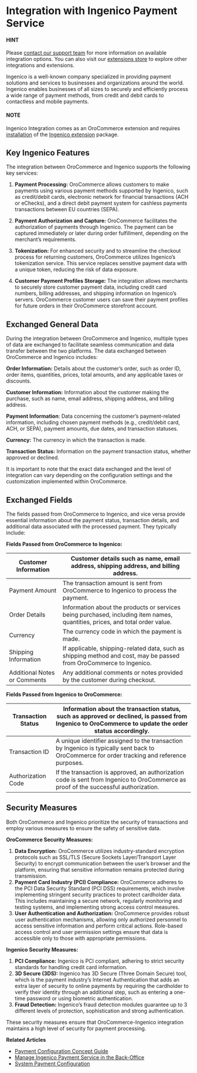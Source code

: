 <a id="integrations-payment-ingenico"></a>

# Integration with Ingenico Payment Service

#### HINT
Please <a href="https://oroinc.com/contact-us/" target="_blank">contact our support team</a> for more information on available integration options. You can also visit our <a href="https://extensions.oroinc.com/" target="_blank">extensions store</a> to explore other integrations and extensions.

Ingenico is a well-known company specialized in providing payment solutions and services to businesses and organizations around the world. Ingenico enables businesses of all sizes to securely and efficiently process a wide range of payment methods, from credit and debit cards to contactless and mobile payments.

#### NOTE
Ingenico Integration comes as an OroCommerce extension and requires [installation](../../../../backend/extension/install-extension.md#cookbook-extensions-composer) of the <a href="https://marketplace.oroinc.com/orocommerce/extension/ingenico-epayments-bundle/" target="_blank">Ingenico extension</a> package.

## Key Ingenico Features

The integration between OroCommerce and Ingenico supports the following key services:

1. **Payment Processing:** OroCommerce allows customers to make payments using various payment methods supported by Ingenico, such as credit/debit cards, electronic network for financial transactions (ACH or eChecks), and a direct debit payment system for cashless payments transactions between EU countries (SEPA).
2. **Payment Authorization and Capture:** OroCommerce facilitates the authorization of payments through Ingenico. The payment can be captured immediately or later during order fulfillment, depending on the merchant’s requirements.
3. **Tokenization:** For enhanced security and to streamline the checkout process for returning customers, OroCommerce utilizes Ingenico’s tokenization service. This service replaces sensitive payment data with a unique token, reducing the risk of data exposure.

1. **Customer Payment Profiles Storage:** The integration allows merchants to securely store customer payment data, including credit card numbers, billing addresses, and shipping information on Ingenico’s servers. OroCommerce customer users can save their payment profiles for future orders in their OroCommerce storefront account.

## Exchanged General Data

During the integration between OroCommerce and Ingenico, multiple types of data are exchanged to facilitate seamless communication and data transfer between the two platforms. The data exchanged between OroCommerce and Ingenico includes:

**Order Information:** Details about the customer’s order, such as order ID, order items, quantities, prices, total amounts, and any applicable taxes or discounts.

**Customer Information:** Information about the customer making the purchase, such as name, email address, shipping address, and billing address.

**Payment Information**: Data concerning the customer’s payment-related information, including chosen payment methods (e.g., credit/debit card, ACH, or SEPA), payment amounts, due dates, and transaction statuses.

**Currency:** The currency in which the transaction is made.

**Transaction Status:** Information on the payment transaction status, whether approved or declined.

It is important to note that the exact data exchanged and the level of integration can vary depending on the configuration settings and the customization implemented within OroCommerce.

## Exchanged Fields

The fields passed from OroCommerce to Ingenico, and vice versa provide essential information about the payment status, transaction details, and additional data associated with the processed payment. They typically include:

**Fields Passed from OroCommerce to Ingenico:**

| Customer Information         | Customer details such as name, email address, shipping address, and billing address.                                         |
|------------------------------|------------------------------------------------------------------------------------------------------------------------------|
| Payment Amount               | The transaction amount is sent from OroCommerce to Ingenico to process the payment.                                          |
| Order Details                | Information about the products or services being purchased, including item names, quantities, prices, and total order value. |
| Currency                     | The currency code in which the payment is made.                                                                              |
| Shipping Information         | If applicable, shipping-related data, such as shipping method and cost, may be passed from OroCommerce to Ingenico.          |
| Additional Notes or Comments | Any additional comments or notes provided by the customer during checkout.                                                   |

**Fields Passed from Ingenico to OroCommerce:**

| Transaction Status   | Information about the transaction status, such as approved or declined, is passed from Ingenico to OroCommerce to update the order status accordingly.   |
|----------------------|----------------------------------------------------------------------------------------------------------------------------------------------------------|
| Transaction ID       | A unique identifier assigned to the transaction by Ingenico is typically sent back to OroCommerce for order tracking and reference purposes.             |
| Authorization Code   | If the transaction is approved, an authorization code is sent from Ingenico to OroCommerce as proof of the successful authorization.                     |

## Security Measures

Both OroCommerce and Ingenico prioritize the security of transactions and employ various measures to ensure the safety of sensitive data.

**OroCommerce Security Measures:**

1. **Data Encryption:** OroCommerce utilizes industry-standard encryption protocols such as SSL/TLS (Secure Sockets Layer/Transport Layer Security) to encrypt communication between the user’s browser and the platform, ensuring that sensitive information remains protected during transmission.
2. **Payment Card Industry (PCI) Compliance:** OroCommerce adheres to the PCI Data Security Standard (PCI DSS) requirements, which involve implementing stringent security practices to protect cardholder data. This includes maintaining a secure network, regularly monitoring and testing systems, and implementing strong access control measures.
3. **User Authentication and Authorization:** OroCommerce provides robust user authentication mechanisms, allowing only authorized personnel to access sensitive information and perform critical actions. Role-based access control and user permission settings ensure that data is accessible only to those with appropriate permissions.

**Ingenico Security Measures:**

1. **PCI Compliance:** Ingenico is PCI compliant, adhering to strict security standards for handling credit card information.
2. **3D Secure (3DS):** Ingenico has 3D Secure (Three Domain Secure) tool, which is the payment industry’s Internet Authentication that adds an extra layer of security to online payments by requiring the cardholder to verify their identity through an additional step, such as entering a one-time password or using biometric authentication.
3. **Fraud Detection:** Ingenico’s fraud detection modules guarantee up to 3 different levels of protection, sophistication and strong authentication.

These security measures ensure that OroCommerce-Ingenico integration maintains a high level of security for payment processing.

**Related Articles**

* [Payment Configuration Concept Guide](../../../concept-guides/administration/payment-configuration/index.md#user-guide-payment)
* [Manage Ingenico Payment Service in the Back-Office](../../../back-office/system/integrations/payment-integration/ingenico/index.md#user-guide-payment-payment-providers-overview-ingenico)
* [System Payment Configuration](../../../back-office/system/configuration/commerce/payment/index.md#configuration-guide-commerce-configuration-payment)
